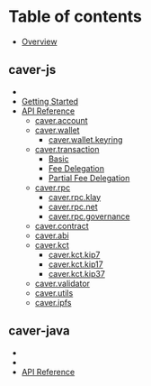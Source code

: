 # Table of contents

* [Overview](README.md)

## caver-js

*
* [Getting Started](getting-started.md)
* [API Reference](caver-js/api-reference/README.md)
  * [caver.account](caver-js/api-reference/caver.account.md)
  * [caver.wallet](caver-js/api-reference/caver.wallet/README.md)
    * [caver.wallet.keyring](caver-js/api-reference/caver.wallet/caver.wallet.keyring.md)
  * [caver.transaction](caver-js/api-reference/caver.transaction/README.md)
    * [Basic](caver-js/api-reference/caver.transaction/basic.md)
    * [Fee Delegation](caver-js/api-reference/caver.transaction/fee-delegation.md)
    * [Partial Fee Delegation](caver-js/api-reference/caver.transaction/partial-fee-delegation.md)
  * [caver.rpc](caver-js/api-reference/caver.rpc/README.md)
    * [caver.rpc.klay](caver-js/api-reference/caver.rpc/caver.rpc.klay.md)
    * [caver.rpc.net](caver-js/api-reference/caver.rpc/caver.rpc.net.md)
    * [caver.rpc.governance](caver-js/api-reference/caver.rpc/caver.rpc.governance.md)
  * [caver.contract](caver-js/api-reference/caver.contract.md)
  * [caver.abi](caver-js/api-reference/caver.abi.md)
  * [caver.kct](caver-js/api-reference/caver.kct/README.md)
    * [caver.kct.kip7](caver-js/api-reference/caver.kct/caver.kct.kip7.md)
    * [caver.kct.kip17](caver-js/api-reference/caver.kct/caver.kct.kip17.md)
    * [caver.kct.kip37](caver-js/api-reference/caver.kct/caver.kct.kip37.md)
  * [caver.validator](caver-js/api-reference/caver.validator.md)
  * [caver.utils](caver-js/api-reference/caver.utils.md)
  * [caver.ipfs](caver-js/api-reference/caver.ipfs.md)

## caver-java

*
*
* [API Reference](https://javadoc.io/doc/com.klaytn.caver/core/)
